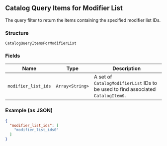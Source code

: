 ## Catalog Query Items for Modifier List

The query filter to return the items containing the specified modifier list IDs.

### Structure

`CatalogQueryItemsForModifierList`

### Fields

| Name | Type | Description |
|  --- | --- | --- |
| `modifier_list_ids` | `Array<String>` | A set of `CatalogModifierList` IDs to be used to find associated `CatalogItem`s. |

### Example (as JSON)

```json
{
  "modifier_list_ids": [
    "modifier_list_ids0"
  ]
}
```

